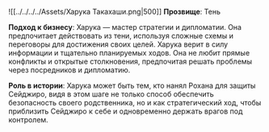 ![[../../../../Assets/Харука Такахаши.png|500]]
**Прозвище**: Тень

**Подход к бизнесу**: Харука — мастер стратегии и дипломатии. Она предпочитает действовать из тени, используя сложные схемы и переговоры для достижения своих целей. Харука верит в силу информации и тщательно планируемых ходов. Она не любит прямые конфликты и открытые столкновения, предпочитая решать проблемы через посредников и дипломатию.

**Роль в истории**: Харука может быть тем, кто нанял Рохана для защиты Сейджиро, видя в этом шаге не только способ обеспечить безопасность своего родственника, но и как стратегический ход, чтобы приблизить Сейджиро к себе и одновременно держать врагов под контролем.